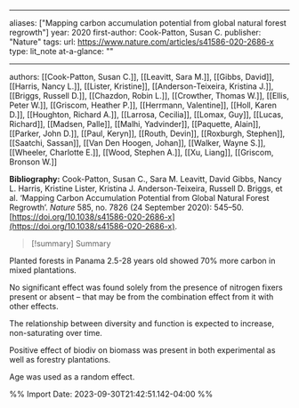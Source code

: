   
---
aliases: ["Mapping carbon accumulation potential from global natural forest regrowth"] 
year: 2020 
first-author: Cook-Patton, Susan C.
publisher: "Nature" 
tags: 
url: https://www.nature.com/articles/s41586-020-2686-x 
type: lit_note
at-a-glance: ""

--- 
authors: [[Cook-Patton, Susan C.]], [[Leavitt, Sara M.]], [[Gibbs, David]], [[Harris, Nancy L.]], [[Lister, Kristine]], [[Anderson-Teixeira, Kristina J.]], [[Briggs, Russell D.]], [[Chazdon, Robin L.]], [[Crowther, Thomas W.]], [[Ellis, Peter W.]], [[Griscom, Heather P.]], [[Herrmann, Valentine]], [[Holl, Karen D.]], [[Houghton, Richard A.]], [[Larrosa, Cecilia]], [[Lomax, Guy]], [[Lucas, Richard]], [[Madsen, Palle]], [[Malhi, Yadvinder]], [[Paquette, Alain]], [[Parker, John D.]], [[Paul, Keryn]], [[Routh, Devin]], [[Roxburgh, Stephen]], [[Saatchi, Sassan]], [[Van Den Hoogen, Johan]], [[Walker, Wayne S.]], [[Wheeler, Charlotte E.]], [[Wood, Stephen A.]], [[Xu, Liang]], [[Griscom, Bronson W.]]


**Bibliography:** Cook-Patton, Susan C., Sara M. Leavitt, David Gibbs, Nancy L. Harris, Kristine Lister, Kristina J. Anderson-Teixeira, Russell D. Briggs, et al. ‘Mapping Carbon Accumulation Potential from Global Natural Forest Regrowth’. _Nature_ 585, no. 7826 (24 September 2020): 545–50. [https://doi.org/10.1038/s41586-020-2686-x](https://doi.org/10.1038/s41586-020-2686-x). 

>[!summary] Summary
> 


Planted forests in Panama 2.5-28 years old showed 70% more carbon in mixed plantations. 

No significant effect was found solely from the presence of nitrogen fixers present or absent – that may be from the combination effect from it with other effects. 

The relationship between diversity and function is expected to increase, non-saturating over time. 

Positive effect of biodiv on biomass was present in both experimental as well as forestry plantations. 

Age was used as a random effect.

%% Import Date: 2023-09-30T21:42:51.142-04:00 %%
